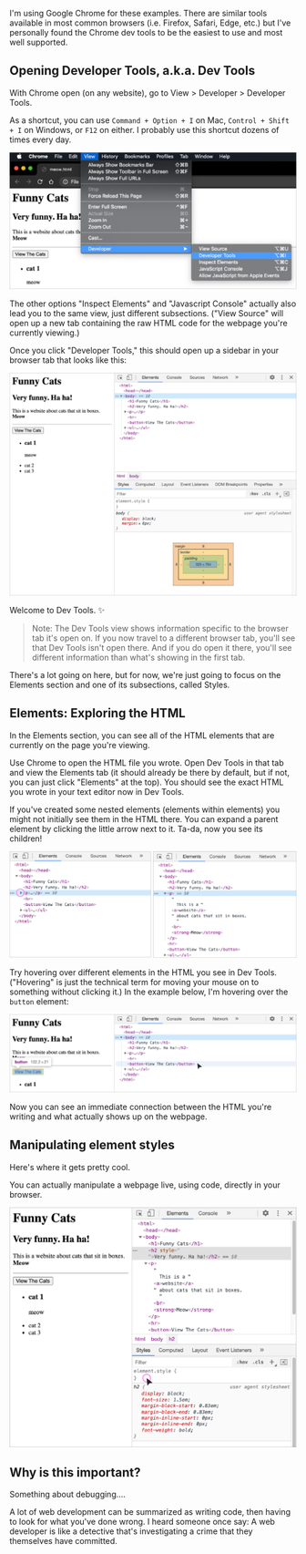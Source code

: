 I'm using Google Chrome for these examples. There are similar tools available in most common browsers (i.e. Firefox, Safari, Edge, etc.) but I've personally found the Chrome dev tools to be the easiest to use and most well supported.

## Opening Developer Tools, a.k.a. Dev Tools

With Chrome open (on any website), go to View > Developer > Developer Tools.

As a shortcut, you can use `Command + Option + I` on Mac, `Control + Shift + I` on Windows, or `F12` on either. I probably use this shortcut dozens of times every day.

![Opening Dev Tools via View > Developer.](./assets/02/opening-dev-tools.png)

The other options "Inspect Elements" and "Javascript Console" actually also lead you to the same view, just different subsections. ("View Source" will open up a new tab containing the raw HTML code for the webpage you're currently viewing.)

Once you click "Developer Tools," this should open up a sidebar in your browser tab that looks like this:

![Looking at the opened state of Chrome Dev Tools.](./assets/02/dev-tools-open.png)

Welcome to Dev Tools. ✨

> Note: The Dev Tools view shows information specific to the browser tab it's open on. If you now travel to a different browser tab, you'll see that Dev Tools isn't open there. And if you do open it there, you'll see different information than what's showing in the first tab.

There's a lot going on here, but for now, we're just going to focus on the Elements section and one of its subsections, called Styles.

## Elements: Exploring the HTML

In the Elements section, you can see all of the HTML elements that are currently on the page you're viewing.

Use Chrome to open the HTML file you wrote. Open Dev Tools in that tab and view the Elements tab (it should already be there by default, but if not, you can just click "Elements" at the top). You should see the exact HTML you wrote in your text editor now in Dev Tools.

If you've created some nested elements (elements within elements) you might not initially see them in the HTML there. You can expand a parent element by clicking the little arrow next to it. Ta-da, now you see its children!

![You can expand nested elements.](./assets/02/expanded-element.png)

Try hovering over different elements in the HTML you see in Dev Tools. ("Hovering" is just the technical term for moving your mouse on to something without clicking it.) In the example below, I'm hovering over the `button` element:

![When hovering over an element in the HTML, the actual rendered element gets highlighted on the webpage.](./assets/02/hovered-element.png)

Now you can see an immediate connection between the HTML you're writing and what actually shows up on the webpage.

## Manipulating element styles

Here's where it gets pretty cool.

You can actually manipulate a webpage live, using code, directly in your browser.

![Click to edit an element's styles.](./assets/02/click-element-style.png)

## Why is this important?

Something about debugging....

A lot of web development can be summarized as writing code, then having to look for what you've done wrong. I heard someone once say: A web developer is like a detective that's investigating a crime that they themselves have committed.
